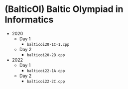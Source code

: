 # (BalticOI) Baltic Olympiad in Informatics

-   2020
    -   Day 1
        -   `balticoi20-1C-1.cpp`
    -   Day 2
        -   `balticoi20-2B.cpp`
-   2022
    -   Day 1
        -   `balticoi22-1A.cpp`
    -   Day 2
        -   `balticoi22-2C.cpp`
